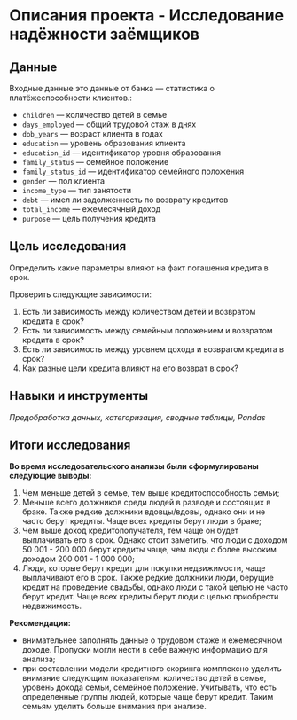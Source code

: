 # Описания проекта - Исследование надёжности заёмщиков

## Данные

Входные данные это данные от банка — статистика о платёжеспособности клиентов.:

* `children` — количество детей в семье
* `days_employed` — общий трудовой стаж в днях
* `dob_years` — возраст клиента в годах
* `education` — уровень образования клиента
* `education_id` — идентификатор уровня образования
* `family_status` — семейное положение
* `family_status_id` — идентификатор семейного положения
* `gender` — пол клиента
* `income_type` — тип занятости
* `debt` — имел ли задолженность по возврату кредитов
* `total_income` — ежемесячный доход
* `purpose` — цель получения кредита

## Цель исследования 

Определить какие параметры влияют на факт погашения кредита в срок.

Проверить следующие зависимости:
1. Есть ли зависимость между количеством детей и возвратом кредита в срок?
2. Есть ли зависимость между семейным положением и возвратом кредита в срок?
3. Есть ли зависимость между уровнем дохода и возвратом кредита в срок?
4. Как разные цели кредита влияют на его возврат в срок?

## Навыки и инструменты

*Предобработка данных, категоризация, сводные таблицы, Pandas*

## Итоги исследования

**Во время исследовательского анализы были сформулированы следующие выводы:**
1. Чем меньше детей в семье, тем выше кредитоспособность семьи;
2. Меньше всего должников среди людей в разводе и состоящих в браке. Также редкие должники вдовцы/вдовы, однако они и не часто берут кредиты. Чаще всех кредиты берут люди в браке;
3. Чем выше доход кредитополучателя, тем чаще он будет выплачивать его в срок. Однако стоит заметить, что люди с доходом 50 001 - 200 000 берут кредиты чаще, чем люди с более высоким доходом 200 001 - 1 000 000;
4. Люди, которые берут кредит для покупки недвижимости, чаще выплачивают его в срок. Также редкие должники люди, берущие кредит на проведение свадьбы, однако люди с такой целью не часто берут кредит. Чаще всех кредиты берут люди с целью приобрести недвижимость.
    
**Рекомендации:**
- внимательнее заполнять данные о трудовом стаже и ежемесячном доходе. Пропуски могли нести в себе важную информацию для анализа;
- при составлении модели кредитного скоринга комплексно уделить внимание следующим показателям: количество детей в семье, уровень дохода семьи, семейное положение. Учитывать, что есть определенные группы людей, которые чаще берут кредит. Таким семьям уделить больше внимания при анализе.

 

